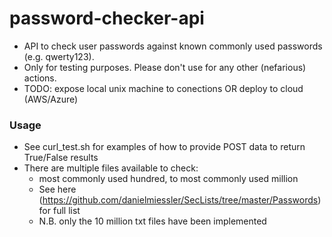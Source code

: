 # password-checker-api

- API to check user passwords against known commonly used passwords (e.g. qwerty123). 
- Only for testing purposes. Please don't use for any other (nefarious) actions.
- TODO: expose local unix machine to conections OR deploy to cloud (AWS/Azure)

### Usage

- See curl_test.sh for examples of how to provide POST data to return True/False results
- There are multiple files available to check:
  - most commonly used hundred, to most commonly used million
  - See here (https://github.com/danielmiessler/SecLists/tree/master/Passwords) for full list
  - N.B. only the 10 million txt files have been implemented